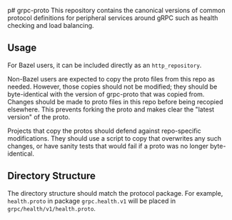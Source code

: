p# grpc-proto
This repository contains the canonical versions of common protocol definitions
for peripheral services around gRPC such as health checking and load balancing.

## Usage

For Bazel users, it can be included directly as an `http_repository`.

Non-Bazel users are expected to copy the proto files from this repo as needed.
However, those copies should not be modified; they should be byte-identical with
the version of grpc-proto that was copied from. Changes should be made to proto
files in this repo before being recopied elsewhere. This prevents forking the
proto and makes clear the "latest version" of the proto.

Projects that copy the protos should defend against repo-specific modifications.
They should use a script to copy that overwrites any such changes, or have
sanity tests that would fail if a proto was no longer byte-identical.

## Directory Structure

The directory structure should match the protocol package. For example,
`health.proto` in package `grpc.health.v1` will be placed in
`grpc/health/v1/health.proto`.
